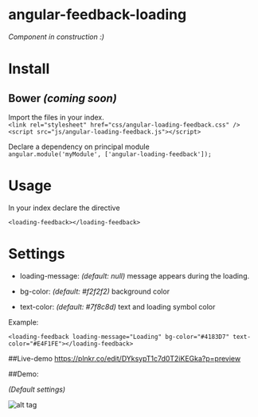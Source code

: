 # angular-feedback-loading

 *Component in construction :)*

# Install

## Bower _(coming soon)_

Import the files in your index.  
```<link rel="stylesheet" href="css/angular-loading-feedback.css" />```  
```<script src="js/angular-loading-feedback.js"></script>```  

Declare a dependency on principal module  
```angular.module('myModule', ['angular-loading-feedback']);```

# Usage
In your index declare the directive  
```
<loading-feedback></loading-feedback>
```

# Settings

* loading-message: _(default: null)_ message appears during the loading.  
 
* bg-color: _(default: #f2f2f2)_ background color

* text-color: _(default: #7f8c8d)_ text and loading symbol color

Example:
```
<loading-feedback loading-message="Loading" bg-color="#4183D7" text-color="#E4F1FE"></loading-feedback>

```
##Live-demo
https://plnkr.co/edit/DYksypT1c7d0T2iKEGka?p=preview

##Demo:

_(Default settings)_

![alt tag](http://i.giphy.com/26AHEJJBoYHmPaQGA.gif)
